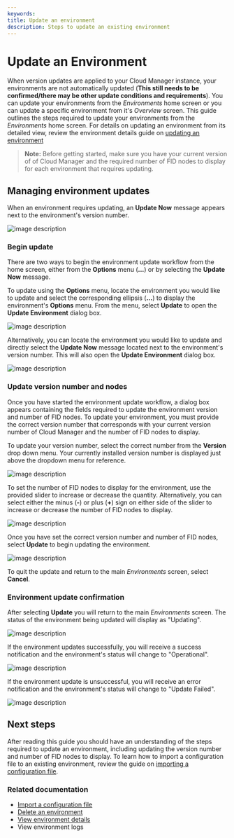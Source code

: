 ```yaml
---
keywords:
title: Update an environment
description: Steps to update an existing environment
---
```

# Update an Environment

When version updates are applied to your Cloud Manager instance, your environments are not automatically updated (**This still needs to be confirmed/there may be other update conditions and requirements**). You can update your environments from the *Environments* home screen or you can update a specific environment from it's *Overview* screen. This guide outlines the steps required to update your environments from the *Environments* home screen. For details on updating an environment from its detailed view, review the environment details guide on [updating an environment](../environment-details/update-environment.md)

> **Note:** Before getting started, make sure you have your current version of of Cloud Manager and the required number of FID nodes to display for each environment that requires updating.

## Managing environment updates

When an environment requires updating, an **Update Now** message appears next to the environment's version number.

![image description](environments/environment-overview/images/update-now-notification.png)

### Begin update

There are two ways to begin the environment update workflow from the home screen, either from the **Options** menu (**...**) or by selecting the **Update Now** message.

To update using the **Options** menu, locate the environment you would like to update and select the corresponding ellipsis (**...**) to display the environment's **Options** menu. From the menu, select **Update** to open the **Update Environment** dialog box.

![image description](environments/environment-overview/images/update-options-menu.png)

Alternatively, you can locate the environment you would like to update and directly select the **Update Now** message located next to the environment's version number. This will also open the **Update Environment** dialog box.

![image description](environments/environment-overview/images/update-select-updatenow.png)

### Update version number and nodes

Once you have started the environment update workflow, a dialog box appears containing the fields required to update the environment version and number of FID nodes. To update your environment, you must provide the correct version number that corresponds with your current version number of Cloud Manager and the number of FID nodes to display.

To update your version number, select the correct number from the **Version** drop down menu. Your currently installed version number is displayed just above the dropdown menu for reference.

![image description](environments/environment-overview/images/update-select-version.png)

To set the number of FID nodes to display for the environment, use the provided slider to increase or decrease the quantity. Alternatively, you can select either the minus (**-**) or plus (**+**) sign on either side of the slider to increase or decrease the number of FID nodes to display.

![image description](environments/environment-overview/images/update-node-slider.png)

Once you have set the correct version number and number of FID nodes, select **Update** to begin updating the environment.

![image description](environments/environment-overview/images/update-env-button.png)

To quit the update and return to the main *Environments* screen, select **Cancel**.

### Environment update confirmation

After selecting **Update** you will return to the main *Environments* screen. The status of the environment being updated will display as "Updating".

![image description](environments/environment-overview/images/update-updating-status.png)

If the environment updates successfully, you will receive a success notification and the environment's status will change to "Operational".

![image description](environments/environment-overview/images/update-successful.png)

If the environment update is unsuccessful, you will receive an error notification and the environment's status will change to "Update Failed".

![image description](environments/environment-overview/images/update-failed.png)

## Next steps

After reading this guide you should have an understanding of the steps required to update an environment, including updating the version number and number of FID nodes to display. To learn how to import a configuration file to an existing environment, review the guide on [importing a configuration file](import-configuration-file.md).

### Related documentation

- [Import a configuration file](import-configuration-file.md)
- [Delete an environment](delete-an-environment.md)
- [View environment details](../environment-details/environment-details-ui.md)
- View environment logs

